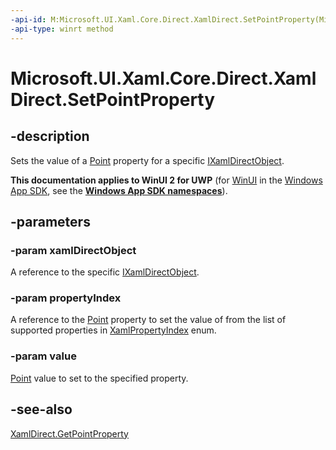 ```yaml
---
-api-id: M:Microsoft.UI.Xaml.Core.Direct.XamlDirect.SetPointProperty(Microsoft.UI.Xaml.Core.Direct.IXamlDirectObject,Microsoft.UI.Xaml.Core.Direct.XamlPropertyIndex,Windows.Foundation.Point)
-api-type: winrt method
---
```


<!-- Method syntax.
public void XamlDirect.SetPointProperty(IXamlDirectObject xamlDirectObject, XamlPropertyIndex propertyIndex, Point value)
-->

# Microsoft.UI.Xaml.Core.Direct.XamlDirect.SetPointProperty

## -description
Sets the value of a [Point](/uwp/api/windows.foundation.point) property for a specific [IXamlDirectObject](ixamldirectobject.md).

**This documentation applies to WinUI 2 for UWP** (for [WinUI](/windows/apps/winui/winui3/) in the [Windows App SDK](/windows/apps/windows-app-sdk/), see the **[Windows App SDK namespaces](/windows/windows-app-sdk/api/winrt/)**).

## -parameters
### -param xamlDirectObject
A reference to the specific [IXamlDirectObject](ixamldirectobject.md).

### -param propertyIndex
A reference to the [Point](/uwp/api/windows.foundation.point) property to set the value of from the list of supported properties in [XamlPropertyIndex](xamlpropertyindex.md) enum.

### -param value
[Point](/uwp/api/windows.foundation.point) value to set to the specified property.

## -see-also
[XamlDirect.GetPointProperty](xamldirect_getpointproperty_542325540.md)
